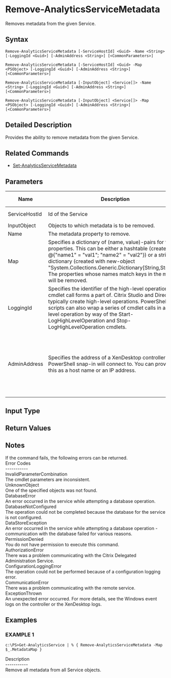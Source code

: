 ﻿# Remove-AnalyticsServiceMetadata

   Removes metadata from the given Service.

## Syntax
```
Remove-AnalyticsServiceMetadata [-ServiceHostId] <Guid> -Name <String> [-LoggingId <Guid>] [-AdminAddress <String>] [<CommonParameters>]

Remove-AnalyticsServiceMetadata [-ServiceHostId] <Guid> -Map <PSObject> [-LoggingId <Guid>] [-AdminAddress <String>] [<CommonParameters>]

Remove-AnalyticsServiceMetadata [-InputObject] <Service[]> -Name <String> [-LoggingId <Guid>] [-AdminAddress <String>] [<CommonParameters>]

Remove-AnalyticsServiceMetadata [-InputObject] <Service[]> -Map <PSObject> [-LoggingId <Guid>] [-AdminAddress <String>] [<CommonParameters>]
```

## Detailed Description
   Provides the ability to remove metadata from the given Service.

## Related Commands
  * [Set-AnalyticsServiceMetadata](Set-AnalyticsServiceMetadata.html)
## Parameters

| Name   | Description | Required? | Pipeline Input | Default Value |
| --- | --- | --- | --- | --- |
| ServiceHostId | Id of the Service | true | true (ByValue, ByPropertyName) |  |
| InputObject | Objects to which metadata is to be removed. | true | true (ByValue) |  |
| Name | The metadata property to remove. | true | false |  |
| Map | Specifies a dictionary of (name, value)-pairs for the properties. This can be either a hashtable (created with @{"name1" = "val1"; "name2" = "val2"}) or a string dictionary (created with new-object "System.Collections.Generic.Dictionary[String,String]"). The properties whose names match keys in the map will be removed. | true | true (ByValue) |  |
| LoggingId | Specifies the identifier of the high-level operation this cmdlet call forms a part of. Citrix Studio and Director typically create high-level operations. PowerShell scripts can also wrap a series of cmdlet calls in a high-level operation by way of the Start-LogHighLevelOperation and Stop-LogHighLevelOperation cmdlets. | false | false |  |
| AdminAddress | Specifies the address of a XenDesktop controller the PowerShell snap-in will connect to. You can provide this as a host name or an IP address. | false | false | Localhost. Once a value is provided by any cmdlet, this value becomes the default. |

## Input Type
### 
   
## Return Values
### 
   ## Notes
   If the command fails, the following errors can be returned.<br>    Error Codes<br>    -----------<br>    InvalidParameterCombination<br>        The cmdlet parameters are inconsistent.<br>    UnknownObject<br>        One of the specified objects was not found.<br>    DatabaseError<br>        An error occurred in the service while attempting a database operation.<br>    DatabaseNotConfigured<br>        The operation could not be completed because the database for the service is not configured.<br>    DataStoreException<br>        An error occurred in the service while attempting a database operation - communication with the database failed for various reasons.<br>    PermissionDenied<br>        You do not have permission to execute this command.<br>    AuthorizationError<br>        There was a problem communicating with the Citrix Delegated Administration Service.<br>    ConfigurationLoggingError<br>        The operation could not be performed because of a configuration logging error.<br>    CommunicationError<br>        There was a problem communicating with the remote service.<br>    ExceptionThrown<br>        An unexpected error occurred.  For more details, see the Windows event logs on the controller or the XenDesktop logs.
## Examples

### EXAMPLE 1
```
c:\PS>Get-AnalyticsService | % { Remove-AnalyticsServiceMetadata -Map $_.MetadataMap }
```
   Description<br>-----------<br>Remove all metadata from all Service objects.
